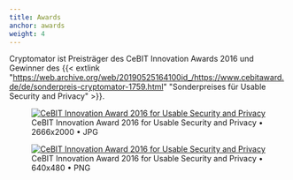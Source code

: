 ```yaml
---
title: Awards
anchor: awards
weight: 4
---
```

Cryptomator ist Preisträger des CeBIT Innovation Awards 2016 und Gewinner des {{< extlink "https://web.archive.org/web/20190525164100id_/https://www.cebitaward.de/de/sonderpreis-cryptomator-1759.html" "Sonderpreises für Usable Security and Privacy" >}}.

<div class="flex flex-wrap -mx-3">
  <div class="w-full px-3 md:w-1/2 lg:w-1/3">
    <figure class="white-box text-center p-2">
      <a href="/presskit/cebit-award-2016.jpg"><img class="inline-block m-0! lazyload" data-src="/presskit/cebit-award-2016.jpg" alt="CeBIT Innovation Award 2016 for Usable Security and Privacy"/></a>
      <figcaption>CeBIT Innovation Award 2016 for Usable Security and Privacy • 2666x2000 • JPG</figcaption>
    </figure>
  </div>
  <div class="w-full px-3 md:w-1/2 lg:w-1/3">
    <figure class="white-box text-center p-2">
      <a href="/presskit/cebit-award-2016.png"><img class="inline-block m-0! lazyload" data-src="/presskit/cebit-award-2016.png" alt="CeBIT Innovation Award 2016 for Usable Security and Privacy"/></a>
      <figcaption>CeBIT Innovation Award 2016 for Usable Security and Privacy • 640x480 • PNG</figcaption>
    </figure>
  </div>
</div>
